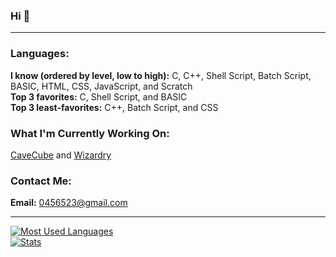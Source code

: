 ### Hi 👋

---

### **Languages:** <br>
**I know (ordered by level, low to high):** <!--x86 AT&T Assembly, x86 Intel Assembly, -->C, C++, Shell Script, Batch Script, BASIC, HTML, CSS, JavaScript, and Scratch<br>
**Top 3 favorites:** C, Shell Script, and BASIC<br>
**Top 3 least-favorites:** C++, Batch Script, and CSS<br>
### **What I'm Currently Working On:** <br>
[CaveCube](https://github.com/PQCraft/CaveCube) and [Wizardry](https://github.com/Wizardry-PL)<br>
### **Contact Me:** <br>
**Email:** [0456523@gmail.com](mailto:0456523@gmail.com)<br>

---

[
![Most Used Languages](https://github-readme-stats.vercel.app/api/top-langs/?username=pqcraft&layout=compact&theme=github_dark&hide_border=true)<br>
![Stats](https://github-readme-stats.vercel.app/api?username=pqcraft&show_icons=true&theme=github_dark&hide_border=true)
](#?)
